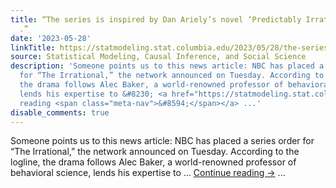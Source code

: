 ```yaml
---
title: “The series is inspired by Dan Ariely’s novel ‘Predictably Irrational’ . .
  .”
date: '2023-05-28'
linkTitle: https://statmodeling.stat.columbia.edu/2023/05/28/the-series-is-inspired-by-dan-arielys-novel-predictably-irrational/
source: Statistical Modeling, Causal Inference, and Social Science
description: 'Someone points us to this news article: NBC has placed a series order
  for “The Irrational,” the network announced on Tuesday. According to the logline,
  the drama follows Alec Baker, a world-renowned professor of behavioral science,
  lends his expertise to &#8230; <a href="https://statmodeling.stat.columbia.edu/2023/05/28/the-series-is-inspired-by-dan-arielys-novel-predictably-irrational/">Continue
  reading <span class="meta-nav">&#8594;</span></a> ...'
disable_comments: true
---
```

Someone points us to this news article: NBC has placed a series order for “The Irrational,” the network announced on Tuesday. According to the logline, the drama follows Alec Baker, a world-renowned professor of behavioral science, lends his expertise to &#8230; <a href="https://statmodeling.stat.columbia.edu/2023/05/28/the-series-is-inspired-by-dan-arielys-novel-predictably-irrational/">Continue reading <span class="meta-nav">&#8594;</span></a> ...